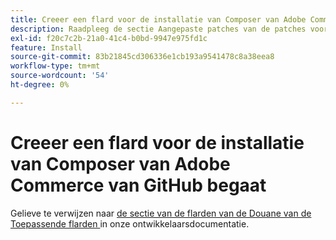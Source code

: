 ```yaml
---
title: Creeer een flard voor de installatie van Composer van Adobe Commerce van GitHub begaat
description: Raadpleeg de sectie Aangepaste patches van de patches voor toepassing (https://devdocs.magento.com/guides/v2.3/comp-mgr/patching.html#custom-patches) in de documentatie voor ontwikkelaars.
exl-id: f20c7c2b-21a0-41c4-b0bd-9947e975fd1c
feature: Install
source-git-commit: 83b21845cd306336e1cb193a9541478c8a38eea8
workflow-type: tm+mt
source-wordcount: '54'
ht-degree: 0%

---
```


# Creeer een flard voor de installatie van Composer van Adobe Commerce van GitHub begaat

Gelieve te verwijzen naar [ de sectie van de flarden van de Douane van de Toepassende flarden ](https://devdocs.magento.com/guides/v2.3/comp-mgr/patching.html#custom-patches) in onze ontwikkelaarsdocumentatie.
